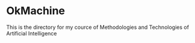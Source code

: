 # OkMachine
This is the directory for my cource of Methodologies and Technologies of Artificial Intelligence
